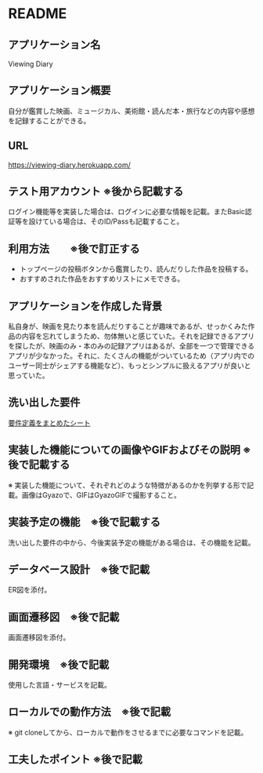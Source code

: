 # README

## アプリケーション名
Viewing Diary

## アプリケーション概要
自分が鑑賞した映画、ミュージカル、美術館・読んだ本・旅行などの内容や感想を記録することができる。

## URL
https://viewing-diary.herokuapp.com/

## テスト用アカウント ※後から記載する
ログイン機能等を実装した場合は、ログインに必要な情報を記載。またBasic認証等を設けている場合は、そのID/Passも記載すること。

## 利用方法　　※後で訂正する
* トップページの投稿ボタンから鑑賞したり、読んだりした作品を投稿する。
* おすすめされた作品をおすすめリストにメモできる。

## アプリケーションを作成した背景
私自身が、映画を見たり本を読んだりすることが趣味であるが、せっかくみた作品の内容を忘れてしまうため、勿体無いと感じていた。それを記録できるアプリを探したが、映画のみ・本のみの記録アプリはあるが、全部を一つで管理できるアプリが少なかった。それに、たくさんの機能がついているため（アプリ内でのユーザー同士がシェアする機能など）、もっとシンプルに扱えるアプリが良いと思っていた。

## 洗い出した要件
[要件定義をまとめたシート](https://docs.google.com/spreadsheets/d/1oAsrCfc5SafZV1x2eWmxeaelYuuJp70ixFnayt3zNPU/edit?usp=sharing)

## 実装した機能についての画像やGIFおよびその説明 ※後で記載する
※	実装した機能について、それぞれどのような特徴があるのかを列挙する形で記載。画像はGyazoで、GIFはGyazoGIFで撮影すること。

## 実装予定の機能　※後で記載する
洗い出した要件の中から、今後実装予定の機能がある場合は、その機能を記載。

## データベース設計　※後で記載
ER図を添付。

## 画面遷移図　※後で記載
画面遷移図を添付。

## 開発環境　※後で記載
使用した言語・サービスを記載。

## ローカルでの動作方法　※後で記載
※	git cloneしてから、ローカルで動作をさせるまでに必要なコマンドを記載。

## 工夫したポイント ※後で記載
